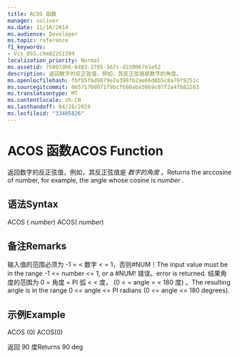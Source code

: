 ```yaml
---
title: ACOS 函数
manager: soliver
ms.date: 11/16/2014
ms.audience: Developer
ms.topic: reference
f1_keywords:
- Vis_DSS.chm82251394
localization_priority: Normal
ms.assetid: 75807d66-6483-2785-567c-d238067e1e52
description: 返回数字的反正弦值，例如，其反正弦值是数字的角度。
ms.openlocfilehash: fbfb5f6d9879e2e398fb2ae66d8b5c8a76f9251c
ms.sourcegitcommit: 8657170d071f9bcf680aba50b9c07f2a4fb82283
ms.translationtype: MT
ms.contentlocale: zh-CN
ms.lasthandoff: 04/28/2019
ms.locfileid: "33405826"
---
```

# <a name="acos-function"></a><span data-ttu-id="7cae6-103">ACOS 函数</span><span class="sxs-lookup"><span data-stu-id="7cae6-103">ACOS Function</span></span>

<span data-ttu-id="7cae6-104">返回数字的反正弦值，例如，其反正弦值是  *数字的角度*  。</span><span class="sxs-lookup"><span data-stu-id="7cae6-104">Returns the arccosine of number, for example, the angle whose cosine is  *number*  .</span></span> 
  
## <a name="syntax"></a><span data-ttu-id="7cae6-105">语法</span><span class="sxs-lookup"><span data-stu-id="7cae6-105">Syntax</span></span>

<span data-ttu-id="7cae6-106">ACOS ( *number*) </span><span class="sxs-lookup"><span data-stu-id="7cae6-106">ACOS( *number*)</span></span> 
  
## <a name="remarks"></a><span data-ttu-id="7cae6-107">备注</span><span class="sxs-lookup"><span data-stu-id="7cae6-107">Remarks</span></span>

<span data-ttu-id="7cae6-108">输入值的范围必须为 -1 = \< 数字 \< = 1，否则#NUM！</span><span class="sxs-lookup"><span data-stu-id="7cae6-108">The input value must be in the range -1 \<= number \<= 1, or a #NUM!</span></span> <span data-ttu-id="7cae6-109">错误。</span><span class="sxs-lookup"><span data-stu-id="7cae6-109">error is returned.</span></span> <span data-ttu-id="7cae6-110">结果角度的范围为 0 = 角度 = PI 弧 \< \< 度， (0 \< = angle = \< 180 度) 。</span><span class="sxs-lookup"><span data-stu-id="7cae6-110">The resulting angle is in the range 0 \<= angle \<= PI radians (0 \<= angle \<= 180 degrees).</span></span>
  
## <a name="example"></a><span data-ttu-id="7cae6-111">示例</span><span class="sxs-lookup"><span data-stu-id="7cae6-111">Example</span></span>

<span data-ttu-id="7cae6-112">ACOS (0) </span><span class="sxs-lookup"><span data-stu-id="7cae6-112">ACOS(0)</span></span> 
  
<span data-ttu-id="7cae6-113">返回 90 度</span><span class="sxs-lookup"><span data-stu-id="7cae6-113">Returns 90 deg</span></span> 
  


